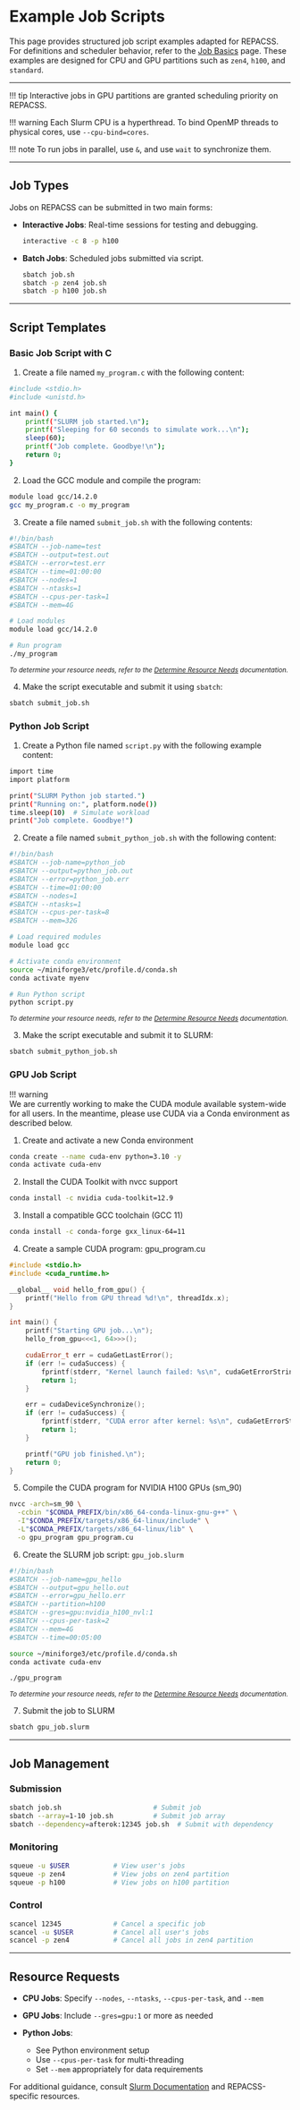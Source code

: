# Example Job Scripts

This page provides structured job script examples adapted for REPACSS. For definitions and scheduler behavior, refer to the [Job Basics](basics.md) page. These examples are designed for CPU and GPU partitions such as `zen4`, `h100`, and `standard`.

---

!!! tip
    Interactive jobs in GPU partitions are granted scheduling priority on REPACSS.

!!! warning
    Each Slurm CPU is a hyperthread. To bind OpenMP threads to physical cores, use `--cpu-bind=cores`.

!!! note
    To run jobs in parallel, use `&`, and use `wait` to synchronize them.

---

## Job Types

Jobs on REPACSS can be submitted in two main forms:

* **Interactive Jobs**: Real-time sessions for testing and debugging.

  ```bash
  interactive -c 8 -p h100
  ```

* **Batch Jobs**: Scheduled jobs submitted via script.

  ```bash
  sbatch job.sh
  sbatch -p zen4 job.sh
  sbatch -p h100 job.sh
  ```

---

## Script Templates

### Basic Job Script with C

1. Create a file named `my_program.c` with the following content:
```bash
#include <stdio.h>
#include <unistd.h>

int main() {
    printf("SLURM job started.\n");
    printf("Sleeping for 60 seconds to simulate work...\n");
    sleep(60);
    printf("Job complete. Goodbye!\n");
    return 0;
}
```

2. Load the GCC module and compile the program:
```bash
module load gcc/14.2.0
gcc my_program.c -o my_program
```

3. Create a file named `submit_job.sh` with the following contents:
```bash
#!/bin/bash
#SBATCH --job-name=test
#SBATCH --output=test.out
#SBATCH --error=test.err
#SBATCH --time=01:00:00
#SBATCH --nodes=1
#SBATCH --ntasks=1
#SBATCH --cpus-per-task=1
#SBATCH --mem=4G

# Load modules
module load gcc/14.2.0

# Run program
./my_program
```
<small>*To determine your resource needs, refer to the [Determine Resource Needs](running-jobs/determining-resource-requirements.md) documentation.*</small>

4. Make the script executable and submit it using `sbatch`:
```bash
sbatch submit_job.sh
```


### Python Job Script
1. Create a Python file named `script.py` with the following example content:
```bash
import time
import platform

print("SLURM Python job started.")
print("Running on:", platform.node())
time.sleep(10)  # Simulate workload
print("Job complete. Goodbye!")
```

2. Create a file named `submit_python_job.sh` with the following content:
```bash
#!/bin/bash
#SBATCH --job-name=python_job
#SBATCH --output=python_job.out
#SBATCH --error=python_job.err
#SBATCH --time=01:00:00
#SBATCH --nodes=1
#SBATCH --ntasks=1
#SBATCH --cpus-per-task=8
#SBATCH --mem=32G

# Load required modules
module load gcc

# Activate conda environment
source ~/miniforge3/etc/profile.d/conda.sh
conda activate myenv

# Run Python script
python script.py
```
<small>*To determine your resource needs, refer to the [Determine Resource Needs](running-jobs/determining-resource-requirements.md) documentation.*</small>

3. Make the script executable and submit it to SLURM:
```bash
sbatch submit_python_job.sh
```

### GPU Job Script
!!! warning  
    We are currently working to make the CUDA module available system-wide for all users. In the meantime, please use CUDA via a Conda environment as described below.

1. Create and activate a new Conda environment
```bash
conda create --name cuda-env python=3.10 -y
conda activate cuda-env
```

2. Install the CUDA Toolkit with nvcc support
```bash
conda install -c nvidia cuda-toolkit=12.9
```

3. Install a compatible GCC toolchain (GCC 11)
```bash
conda install -c conda-forge gxx_linux-64=11
```

4. Create a sample CUDA program: gpu_program.cu
```cpp
#include <stdio.h>
#include <cuda_runtime.h>

__global__ void hello_from_gpu() {
    printf("Hello from GPU thread %d!\n", threadIdx.x);
}

int main() {
    printf("Starting GPU job...\n");
    hello_from_gpu<<<1, 64>>>();

    cudaError_t err = cudaGetLastError();
    if (err != cudaSuccess) {
        fprintf(stderr, "Kernel launch failed: %s\n", cudaGetErrorString(err));
        return 1;
    }

    err = cudaDeviceSynchronize();
    if (err != cudaSuccess) {
        fprintf(stderr, "CUDA error after kernel: %s\n", cudaGetErrorString(err));
        return 1;
    }

    printf("GPU job finished.\n");
    return 0;
}
```

5. Compile the CUDA program for NVIDIA H100 GPUs (sm_90)
```bash
nvcc -arch=sm_90 \
  -ccbin "$CONDA_PREFIX/bin/x86_64-conda-linux-gnu-g++" \
  -I"$CONDA_PREFIX/targets/x86_64-linux/include" \
  -L"$CONDA_PREFIX/targets/x86_64-linux/lib" \
  -o gpu_program gpu_program.cu
```

6. Create the SLURM job script: `gpu_job.slurm`
```bash
#!/bin/bash
#SBATCH --job-name=gpu_hello
#SBATCH --output=gpu_hello.out
#SBATCH --error=gpu_hello.err
#SBATCH --partition=h100
#SBATCH --gres=gpu:nvidia_h100_nvl:1
#SBATCH --cpus-per-task=2
#SBATCH --mem=4G
#SBATCH --time=00:05:00

source ~/miniforge3/etc/profile.d/conda.sh
conda activate cuda-env

./gpu_program
```
<small>*To determine your resource needs, refer to the [Determine Resource Needs](running-jobs/determining-resource-requirements.md) documentation.*</small>

7. Submit the job to SLURM
```bash
sbatch gpu_job.slurm
```



<!-- 1. Create a file named `gpu_program.cu` with the following basic CUDA code: -->
<!-- ```bash
#include <stdio.h>

__global__ void hello_from_gpu() {
    printf("Hello from GPU thread %d!\\n", threadIdx.x);
}

int main() {
    printf("Starting GPU job...\\n");

    hello_from_gpu<<<1, 8>>>();
    cudaDeviceSynchronize();

    printf("GPU job finished.\\n");
    return 0;
}
``` -->

<!-- 2. Load the CUDA module and compile using `nvcc`: -->
<!-- ```bash
module load cuda
nvcc gpu_program.cu -o gpu_program
``` -->

<!-- 3. Create a file named `submit_gpu_job.sh` -->

---

## Job Management

### Submission

```bash
sbatch job.sh                       # Submit job
sbatch --array=1-10 job.sh          # Submit job array
sbatch --dependency=afterok:12345 job.sh  # Submit with dependency
```

### Monitoring

```bash
squeue -u $USER           # View user's jobs
squeue -p zen4            # View jobs on zen4 partition
squeue -p h100            # View jobs on h100 partition
```

### Control

```bash
scancel 12345             # Cancel a specific job
scancel -u $USER          # Cancel all user's jobs
scancel -p zen4           # Cancel all jobs in zen4 partition
```

---

## Resource Requests

* **CPU Jobs**: Specify `--nodes`, `--ntasks`, `--cpus-per-task`, and `--mem`
* **GPU Jobs**: Include `--gres=gpu:1` or more as needed
* **Python Jobs**:

  * See Python environment setup
  * Use `--cpus-per-task` for multi-threading
  * Set `--mem` appropriately for data requirements

For additional guidance, consult [Slurm Documentation](https://slurm.schedmd.com/documentation.html) and REPACSS-specific resources.
